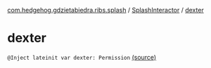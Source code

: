 [com.hedgehog.gdzietabiedra.ribs.splash](../index.md) / [SplashInteractor](index.md) / [dexter](./dexter.md)

# dexter

`@Inject lateinit var dexter: Permission` [(source)](https://github.com/asvid/GdzieTaBiedra/tree/master/app/src/main/java/com/hedgehog/gdzietabiedra/ribs/splash/SplashInteractor.kt#L31)